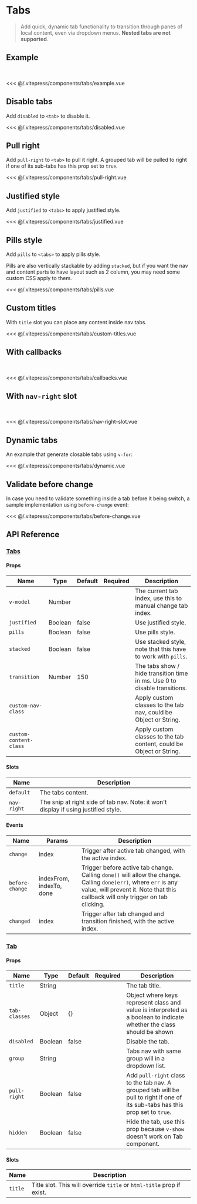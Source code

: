 # Tabs

> Add quick, dynamic tab functionality to transition through panes of local content, even via dropdown menus. **Nested tabs are not supported**.

## Example

<br/>

<tabs-example/>

<<< @/.vitepress/components/tabs/example.vue

## Disable tabs

Add `disabled` to `<tab>` to disable it.

<tabs-disabled/>

<<< @/.vitepress/components/tabs/disabled.vue

## Pull right

Add `pull-right` to `<tab>` to pull it right. A grouped tab will be pulled to right if one of its sub-tabs has this prop set to `true`.

<tabs-pull-right/>

<<< @/.vitepress/components/tabs/pull-right.vue

## Justified style

Add `justified` to `<tabs>` to apply justified style.

<tabs-justified/>

<<< @/.vitepress/components/tabs/justified.vue

## Pills style

Add `pills` to `<tabs>` to apply pills style.

Pills are also vertically stackable by adding `stacked`, but if you want the nav and content parts to have layout such as 2 column, you may need some custom CSS apply to them.

<tabs-pills/>

<<< @/.vitepress/components/tabs/pills.vue

## Custom titles

With `title` slot you can place any content inside nav tabs.

<tabs-custom-titles/>

<<< @/.vitepress/components/tabs/custom-titles.vue

## With callbacks

<br/>

<tabs-callbacks/>

<<< @/.vitepress/components/tabs/callbacks.vue

## With `nav-right` slot

<br/>

<tabs-nav-right-slot/>

<<< @/.vitepress/components/tabs/nav-right-slot.vue

## Dynamic tabs

An example that generate closable tabs using `v-for`:

<tabs-dynamic/>

<<< @/.vitepress/components/tabs/dynamic.vue

## Validate before change

In case you need to validate something inside a tab before it being switch, a sample implementation using `before-change` event:

<tabs-before-change/>

<<< @/.vitepress/components/tabs/before-change.vue

## API Reference

### [Tabs](https://github.com/uiv-lib/uiv/blob/1.x/src/components/tabs/Tabs.vue)

#### Props

Name                  | Type       | Default  | Required | Description
----------------      | ---------- | -------- | -------- | -----------------------
`v-model`             | Number     |          |          | The current tab index, use this to manual change tab index.
`justified`           | Boolean    | false    |          | Use justified style.
`pills`               | Boolean    | false    |          | Use pills style.
`stacked`             | Boolean    | false    |          | Use stacked style, note that this have to work with `pills`.
`transition`          | Number     | 150      |          | The tabs show / hide transition time in ms. Use 0 to disable transitions.
`custom-nav-class`    |            |          |          | Apply custom classes to the tab nav, could be Object or String.
`custom-content-class`|            |          |          | Apply custom classes to the tab content, could be Object or String.

#### Slots

Name        | Description
---------   | -----------------------
`default`   | The tabs content.
`nav-right` | The snip at right side of tab nav. Note: it won't display if using justified style.

#### Events

Name            | Params                   | Description
--------------- | -----------              | ---------------
`change`        | index                    | Trigger after active tab changed, with the active index.
`before-change` | indexFrom, indexTo, done | Trigger before active tab change. Calling `done()` will allow the change. Calling `done(err)`, where `err` is any value, will prevent it. Note that this callback will only trigger on tab clicking.
`changed`       | index                    | Trigger after tab changed and transition finished, with the active index.

### [Tab](https://github.com/uiv-lib/uiv/blob/1.x/src/components/tabs/Tab.vue)

#### Props

Name             | Type       | Default  | Required | Description
---------------- | ---------- | -------- | -------- | -----------------------
`title`          | String     |          |          | The tab title.
`tab-classes`    | Object     | {}       |          | Object where keys represent class and value is interpreted as a boolean to indicate whether the class should be shown
`disabled`       | Boolean    | false    |          | Disable the tab.
`group`          | String     |          |          | Tabs nav with same group will in a dropdown list.
`pull-right`     | Boolean    | false    |          | Add `pull-right` class to the tab nav. A grouped tab will be pull to right if one of its sub-tabs has this prop set to `true`.
`hidden`         | Boolean    | false    |          | Hide the tab, use this prop because `v-show` doesn't work on Tab component.

#### Slots

Name        | Description
---------   | -----------------------
`title`     | Title slot. This will override `title` or `html-title` prop if exist.
